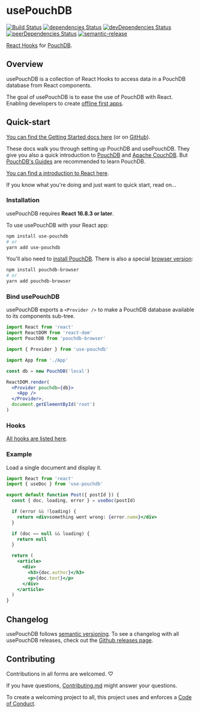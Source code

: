 # usePouchDB

[![Build Status](https://travis-ci.com/Terreii/use-pouchdb.svg?branch=latest)](https://travis-ci.com/Terreii/use-pouchdb)
[![dependencies Status](https://david-dm.org/Terreii/use-pouchdb/status.svg)](https://david-dm.org/Terreii/use-pouchdb)
[![devDependencies Status](https://david-dm.org/Terreii/use-pouchdb/dev-status.svg)](https://david-dm.org/Terreii/use-pouchdb?type=dev)
[![peerDependencies Status](https://david-dm.org/Terreii/use-pouchdb/peer-status.svg)](https://david-dm.org/Terreii/use-pouchdb?type=peer)
[![semantic-release](https://img.shields.io/badge/%20%20%F0%9F%93%A6%F0%9F%9A%80-semantic--release-e10079.svg)](https://github.com/semantic-release/semantic-release)

[React Hooks](https://reactjs.org/) for [PouchDB](https://pouchdb.com/).

## Overview

usePouchDB is a collection of React Hooks to access data in a PouchDB database from React components.

The goal of usePouchDB is to ease the use of PouchDB with React. Enabling developers to create
[offline first apps](http://hood.ie/blog/say-hello-to-offline-first.html).

## Quick-start

[You can find the Getting Started docs here](https://christopher-astfalk.de/use-pouchdb) (or on [GitHub](./docs/)).

These docs walk you through setting up PouchDB and usePouchDB. They give you also a quick
introduction to [PouchDB](https://pouchdb.com/) and [Apache CouchDB](https://couchdb.apache.org/).
But [PouchDB's Guides](https://pouchdb.com/guides/) are recommended to learn PouchDB.

[You can find a introduction to React here](https://reactjs.org/tutorial/tutorial.html).

If you know what you're doing and
just want to quick start, read on...

### Installation

usePouchDB requires **React 16.8.3 or later**.

To use usePouchDB with your React app:

```sh
npm install use-pouchdb
# or
yarn add use-pouchdb
```

You'll also need to [install PouchDB](https://pouchdb.com/guides/setup-pouchdb.html 'PouchDBs installation guide').
There is also a special [browser version](https://www.npmjs.com/package/pouchdb-browser):

```sh
npm install pouchdb-browser
# or
yarn add pouchdb-browser
```

### Bind usePouchDB

usePouchDB exports a `<Provider />` to make a PouchDB database available to its components sub-tree.

```jsx
import React from 'react'
import ReactDOM from 'react-dom'
import PouchDB from 'pouchdb-browser'

import { Provider } from 'use-pouchdb'

import App from './App'

const db = new PouchDB('local')

ReactDOM.render(
  <Provider pouchdb={db}>
    <App />
  </Provider>,
  document.getElementById('root')
)
```

### Hooks

[All hooks are listed here](https://christopher-astfalk.de/use-pouchdb/docs/introduction/quick_start).

### Example

Load a single document and display it.

```jsx
import React from 'react'
import { useDoc } from 'use-pouchdb'

export default function Post({ postId }) {
  const { doc, loading, error } = useDoc(postId)

  if (error && !loading) {
    return <div>something went wrong: {error.name}</div>
  }

  if (doc == null && loading) {
    return null
  }

  return (
    <article>
      <div>
        <h3>{doc.author}</h3>
        <p>{doc.text}</p>
      </div>
    </article>
  )
}
```

## Changelog

usePouchDB follows [semantic versioning](https://semver.org/). To see a changelog with all
usePouchDB releases, check out the
[Github releases page](https://github.com/Terreii/use-pouchdb/releases).

## Contributing

Contributions in all forms are welcomed. ♡

If you have questions, [Contributing.md](https://github.com/Terreii/use-pouchdb/blob/latest/CONTRIBUTING.md) might answer your questions.

To create a welcoming project to all, this project uses and enforces a
[Code of Conduct](https://github.com/Terreii/use-pouchdb/blob/latest/CODE_OF_CONDUCT.md).
